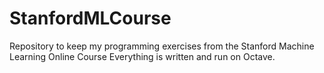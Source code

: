 # StanfordMLCourse
Repository to keep my programming exercises from the Stanford Machine Learning Online Course
Everything is written and run on Octave.
